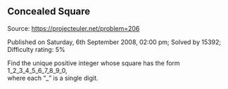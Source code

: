 Concealed Square
----------------

Source: https://projecteuler.net/problem=206

Published on Saturday, 6th September 2008, 02:00 pm; Solved by 15392;
Difficulty rating: 5%

Find the unique positive integer whose square has the form
1\_2\_3\_4\_5\_6\_7\_8\_9\_0,\
 where each “\_” is a single digit.
